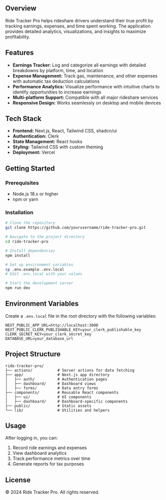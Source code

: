 ## Overview

Ride Tracker Pro helps rideshare drivers understand their true profit by tracking earnings, expenses, and time spent working. The application provides detailed analytics, visualizations, and insights to maximize profitability.

## Features

- **Earnings Tracker:** Log and categorize all earnings with detailed breakdowns by platform, time, and location
- **Expense Management:** Track gas, maintenance, and other expenses with automatic tax deduction calculations
- **Performance Analytics:** Visualize performance with intuitive charts to identify opportunities to increase earnings
- **Multi-platform Support:** Compatible with all major rideshare services
- **Responsive Design:** Works seamlessly on desktop and mobile devices

## Tech Stack

- **Frontend:** Next.js, React, Tailwind CSS, shadcn/ui
- **Authentication:** Clerk
- **State Management:** React hooks
- **Styling:** Tailwind CSS with custom theming
- **Deployment:** Vercel

## Getting Started

### Prerequisites

- Node.js 18.x or higher
- npm or yarn

### Installation

```bash
# Clone the repository
git clone https://github.com/yourusername/ride-tracker-pro.git

# Navigate to the project directory
cd ride-tracker-pro

# Install dependencies
npm install

# Set up environment variables
cp .env.example .env.local
# Edit .env.local with your values

# Start the development server
npm run dev
```

## Environment Variables

Create a `.env.local` file in the root directory with the following variables:

```
NEXT_PUBLIC_APP_URL=http://localhost:3000
NEXT_PUBLIC_CLERK_PUBLISHABLE_KEY=your_clerk_publishable_key
CLERK_SECRET_KEY=your_clerk_secret_key
DATABASE_URL=your_database_url
```

## Project Structure

```
ride-tracker-pro/
├── actions/           # Server actions for data fetching
├── app/               # Next.js app directory
│   ├── auth/          # Authentication pages
│   ├── dashboard/     # Dashboard views
│   ├── forms/         # Data entry forms
├── components/        # Reusable React components
│   ├── ui/            # UI components
│   ├── dashboard/     # Dashboard-specific components
├── public/            # Static assets
└── lib/               # Utilities and helpers
```

## Usage

After logging in, you can:

1. Record ride earnings and expenses
2. View dashboard analytics
3. Track performance metrics over time
4. Generate reports for tax purposes

## License

© 2024 Ride Tracker Pro. All rights reserved.
